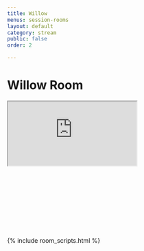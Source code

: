 ```yaml
---
title: Willow
menus: session-rooms
layout: default
category: stream
public: false
order: 2

---
```

# Willow Room

<iframe
  src="https://player.twitch.tv/capricon2021b&parent=virtual.capricon.org"
  allowfullscreen="allowfullscreen"
  class="convention-video"
></iframe>

<iframe frameborder="0" class="convention-chat">
</iframe>

<script src="https://unpkg.com/dayjs@1.8.21/dayjs.min.js"></script>
<script>
  const even = "788596302753300490";
  const odd = "798699667629670479";
</script>
{% include room_scripts.html %}